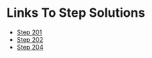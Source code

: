 <h1>Links To Step Solutions </h1>
<ul>
  <li><a target="_blank" href="https://stackblitz.com/github/saniyusuf/abc-compare-may-2018#201">Step 201</a></li>
  <li><a target="_blank" href="https://stackblitz.com/github/saniyusuf/abc-compare-may-2018#202">Step 202</a></li>
  <li><a target="_blank" href="https://stackblitz.com/github/saniyusuf/abc-compare-may-2018#204">Step 204</a></li>
</ul>
